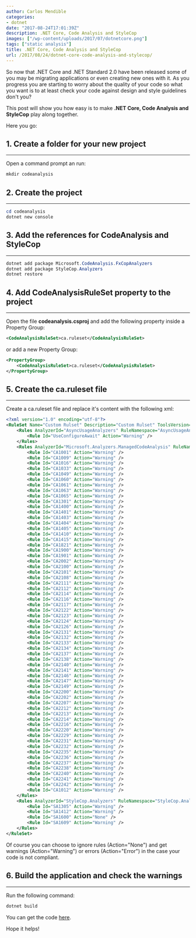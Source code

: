 ```yaml
---
author: Carlos Mendible
categories:
- dotnet
date: "2017-08-24T17:01:39Z"
description: .NET Core, Code Analysis and StyleCop
images: ["/wp-content/uploads/2017/07/dotnetcore.png"]
tags: ["static analysis"]
title: .NET Core, Code Analysis and StyleCop
url: /2017/08/24/dotnet-core-code-analysis-and-stylecop/
---
```

So now that .NET Core and .NET Standard 2.0 have been released some of you may be migrating applications or even creating new ones with it. As you progress you are starting to worry about the quality of your code so what you want is to at least check your code against design and style guidelines don't you? 

This post will show you how easy is to make **.NET Core, Code Analysis and StyleCop** play along together.

Here you go:

## 1. Create a folder for your new project
---
Open a command prompt an run:
    
``` powershell
mkdir codeanalysis
```
 
## 2. Create the project
---

``` powershell
cd codeanalysis
dotnet new console
```
## 3. Add the references for CodeAnalysis and StyleCop
---

``` powershell
dotnet add package Microsoft.CodeAnalysis.FxCopAnalyzers
dotnet add package StyleCop.Analyzers
dotnet restore
```

## 4. Add CodeAnalysisRuleSet property to the project
---
Open the file **codeanalysis.csproj** and add the following property inside a Property Group:

``` xml
<CodeAnalysisRuleSet>ca.ruleset</CodeAnalysisRuleSet>
```

or add a new Property Group:

``` xml
<PropertyGroup>
    <CodeAnalysisRuleSet>ca.ruleset</CodeAnalysisRuleSet>
</PropertyGroup>
```

## 5. Create the ca.ruleset file
--- 
Create a ca.ruleset file and replace it's content with the following xml:
 
``` xml
<?xml version="1.0" encoding="utf-8"?>
<RuleSet Name="Custom Rulset" Description="Custom Rulset" ToolsVersion="14.0">
    <Rules AnalyzerId="AsyncUsageAnalyzers" RuleNamespace="AsyncUsageAnalyzers">
        <Rule Id="UseConfigureAwait" Action="Warning" />
    </Rules>
    <Rules AnalyzerId="Microsoft.Analyzers.ManagedCodeAnalysis" RuleNamespace="Microsoft.Rules.Managed">
        <Rule Id="CA1001" Action="Warning" />
        <Rule Id="CA1009" Action="Warning" />
        <Rule Id="CA1016" Action="Warning" />
        <Rule Id="CA1033" Action="Warning" />
        <Rule Id="CA1049" Action="Warning" />
        <Rule Id="CA1060" Action="Warning" />
        <Rule Id="CA1061" Action="Warning" />
        <Rule Id="CA1063" Action="Warning" />
        <Rule Id="CA1065" Action="Warning" />
        <Rule Id="CA1301" Action="Warning" />
        <Rule Id="CA1400" Action="Warning" />
        <Rule Id="CA1401" Action="Warning" />
        <Rule Id="CA1403" Action="Warning" />
        <Rule Id="CA1404" Action="Warning" />
        <Rule Id="CA1405" Action="Warning" />
        <Rule Id="CA1410" Action="Warning" />
        <Rule Id="CA1415" Action="Warning" />
        <Rule Id="CA1821" Action="Warning" />
        <Rule Id="CA1900" Action="Warning" />
        <Rule Id="CA1901" Action="Warning" />
        <Rule Id="CA2002" Action="Warning" />
        <Rule Id="CA2100" Action="Warning" />
        <Rule Id="CA2101" Action="Warning" />
        <Rule Id="CA2108" Action="Warning" />
        <Rule Id="CA2111" Action="Warning" />
        <Rule Id="CA2112" Action="Warning" />
        <Rule Id="CA2114" Action="Warning" />
        <Rule Id="CA2116" Action="Warning" />
        <Rule Id="CA2117" Action="Warning" />
        <Rule Id="CA2122" Action="Warning" />
        <Rule Id="CA2123" Action="Warning" />
        <Rule Id="CA2124" Action="Warning" />
        <Rule Id="CA2126" Action="Warning" />
        <Rule Id="CA2131" Action="Warning" />
        <Rule Id="CA2132" Action="Warning" />
        <Rule Id="CA2133" Action="Warning" />
        <Rule Id="CA2134" Action="Warning" />
        <Rule Id="CA2137" Action="Warning" />
        <Rule Id="CA2138" Action="Warning" />
        <Rule Id="CA2140" Action="Warning" />
        <Rule Id="CA2141" Action="Warning" />
        <Rule Id="CA2146" Action="Warning" />
        <Rule Id="CA2147" Action="Warning" />
        <Rule Id="CA2149" Action="Warning" />
        <Rule Id="CA2200" Action="Warning" />
        <Rule Id="CA2202" Action="Warning" />
        <Rule Id="CA2207" Action="Warning" />
        <Rule Id="CA2212" Action="Warning" />
        <Rule Id="CA2213" Action="Warning" />
        <Rule Id="CA2214" Action="Warning" />
        <Rule Id="CA2216" Action="Warning" />
        <Rule Id="CA2220" Action="Warning" />
        <Rule Id="CA2229" Action="Warning" />
        <Rule Id="CA2231" Action="Warning" />
        <Rule Id="CA2232" Action="Warning" />
        <Rule Id="CA2235" Action="Warning" />
        <Rule Id="CA2236" Action="Warning" />
        <Rule Id="CA2237" Action="Warning" />
        <Rule Id="CA2238" Action="Warning" />
        <Rule Id="CA2240" Action="Warning" />
        <Rule Id="CA2241" Action="Warning" />
        <Rule Id="CA2242" Action="Warning" />
        <Rule Id="CA1012" Action="Warning" />
    </Rules>
    <Rules AnalyzerId="StyleCop.Analyzers" RuleNamespace="StyleCop.Analyzers">
        <Rule Id="SA1305" Action="Warning" />
        <Rule Id="SA1412" Action="Warning" />
        <Rule Id="SA1600" Action="None" />
        <Rule Id="SA1609" Action="Warning" />
    </Rules>
</RuleSet>
```
    
Of course you can choose to ignore rules (Action="None") and get warnings (Action="Warning") or errors (Action="Error") in the case your code is not compliant.
      
## 6. Build the application and check the warnings
---
Run the following command:
          
``` powershell
dotnet build
```
   
You can get the code <a href="https://github.com/cmendible/dotnetcore.samples/tree/main/codeanalysis" target="_blank">here</a>.

Hope it helps!